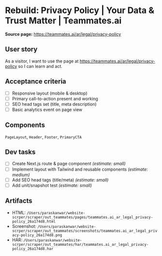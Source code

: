 # Rebuild: Privacy Policy | Your Data & Trust Matter | Teammates.ai

**Source page:** https://teammates.ai/ar/legal/privacy-policy

## User story
As a visitor, I want to use the page at https://teammates.ai/ar/legal/privacy-policy so I can learn and act.

## Acceptance criteria
- [ ] Responsive layout (mobile & desktop)
- [ ] Primary call-to-action present and working
- [ ] SEO head tags set (title, meta description)
- [ ] Basic analytics event on page view

## Components
`PageLayout`, `Header`, `Footer`, `PrimaryCTA`

## Dev tasks
- [ ] Create Next.js route & page component _(estimate: small)_
- [ ] Implement layout with Tailwind and reusable components _(estimate: medium)_
- [ ] Add SEO head tags (title/meta) _(estimate: small)_
- [ ] Add unit/snapshot test _(estimate: small)_

## Artifacts
- HTML: `/Users/paraskanwar/website-scrper/scraper/out_teammates/pages/teammates.ai_ar_legal_privacy-policy_26a174d8.html`
- Screenshot: `/Users/paraskanwar/website-scrper/scraper/out_teammates/screenshots/teammates.ai_ar_legal_privacy-policy_26a174d8.png`
- HAR: `/Users/paraskanwar/website-scrper/scraper/out_teammates/har/teammates.ai_ar_legal_privacy-policy_26a174d8.har`
